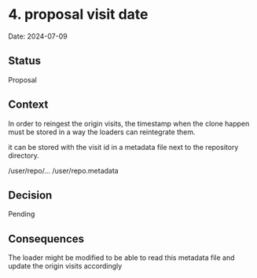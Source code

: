 # 4. proposal visit date

Date: 2024-07-09

## Status

Proposal

## Context

In order to reingest the origin visits, the timestamp when the clone happen must be stored in a way
the loaders can reintegrate them.

it can be stored with the visit id in a metadata file next to the repository directory.

/user/repo/...
/user/repo.metadata

## Decision

Pending

## Consequences

The loader might be modified to be able to read this metadata file and update the origin visits
accordingly
